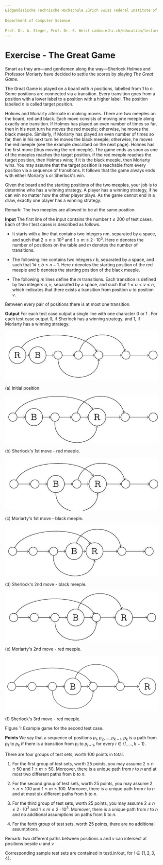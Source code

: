 ```yaml
---
Eidgenössische Technische Hochschule Zürich Swiss Federal Institute of Technology Zurich Algorithms Lab HS22

Department of Computer Science

Prof. Dr. A. Steger, Prof. Dr. E. Welzl cadmo.ethz.ch/education/lectures/HS22/algolab
---
```


# Exercise - The Great Game

Smart as they are—and gentlemen along the way—Sherlock Holmes and Professor Moriarty have decided to settle the scores by playing *The Great Game*.

The Great Game is played on a board with $n$ positions, labelled from 1 to $n$. Some positions are connected via a transition. Every transition goes from a position with a lower label to a position with a higher label. The position labelled $n$ is called target position.

Holmes and Moriarty alternate in making moves. There are two meeples on the board, red and black. Each move consists of moving one meeple along exactly one transition. If Holmes has played an even number of times so far, then in his next turn he moves the red meeple; otherwise, he moves the black meeple. Similarly, if Moriarty has played an even number of times so far, then in his next turn he moves the black meeple; otherwise, he moves the red meeple (see the example described on the next page). Holmes has the first move (thus moving the red meeple). The game ends as soon as one of the meeples reaches the target position. If the red meeple reaches the target position, then Holmes wins; if it is the black meeple, then Moriarty wins. You may assume that the target position is reachable from every position via a sequence of transitions. It follows that the game always ends with either Moriarty's or Sherlock's win.

Given the board and the starting positions of the two meeples, your job is to determine who has a winning strategy. A player has a winning strategy, if he can win no matter how the other player plays. As the game cannot end in a draw, exactly one player has a winning strategy.

Remark: The two meeples are allowed to be at the same position.

**Input** The first line of the input contains the number $t \leqslant 200$ of test cases. Each of the $t$ test cases is described as follows.

- It starts with a line that contains two integers $\mathrm{n} \mathrm{m}$, separated by a space, and such that $2 \leqslant n \leqslant 10^{5}$ and $1 \leqslant m \leqslant 2 \cdot 10^{5}$. Here $n$ denotes the number of positions on the table and $m$ denotes the number of transitions.

- The following line contains two integers $r$ b, separated by a space, and such that $1 \leqslant$ $r, b \leqslant n-1$. Here $r$ denotes the starting position of the red meeple and $b$ denotes the starting position of the black meeple.

- The following $m$ lines define the $m$ transitions. Each transition is defined by two integers $u, v$, separated by a space, and such that $1 \leqslant u<v \leqslant n$, which indicates that there exists a transition from position $u$ to position $v$.

Between every pair of positions there is at most one transition.

**Output** For each test case output a single line with one character 0 or 1 . For each test case output 0, if Sherlock has a winning strategy, and 1, if Moriarty has a winning strategy. 

![](problem.assets/2023_01_01_f30b9d678fcd18cf8255g-2.jpg)

(a) Initial position.

![](problem.assets/2023_01_01_f30b9d678fcd18cf8255g-2-1672598937618-18.jpg)

(b) Sherlock's 1st move - red meeple.

![](problem.assets/2023_01_01_f30b9d678fcd18cf8255g-2-1672598937617-16.jpg)

(c) Moriarty's 1st move - black meeple. 

![](problem.assets/2023_01_01_f30b9d678fcd18cf8255g-2-1672598937616-15.jpg)

(d) Sherlock's 2nd move - black meeple.

![](problem.assets/2023_01_01_f30b9d678fcd18cf8255g-2-1672598937617-17.jpg)

(e) Moriarty's 2nd move - red meeple.

![f](problem.assets/f.png)

(f) Sherlock's 3rd move - red meeple.

Figure 1: Example game for the second test case.

**Points** We say that a sequence of positions $p_{1}, p_{2}, \ldots, p_{k-1}, p_{k}$ is a path from $p_{1}$ to $p_{k}$ if there is a transition from $p_{i}$ to $p_{i+1}$, for every $i \in\{1, \ldots, k-1\}$.

There are four groups of test sets, worth 100 points in total.

1. For the first group of test sets, worth 25 points, you may assume $2 \leqslant n \leqslant 50$ and $1 \leqslant m \leqslant 50$. Moreover, there is a unique path from $r$ to $n$ and at most two different paths from $b$ to $n$.

2. For the second group of test sets, worth 25 points, you may assume $2 \leqslant n \leqslant 100$ and $1 \leqslant m \leqslant 100$. Moreover, there is a unique path from $r$ to $n$ and at most six different paths from $b$ to $n$.

3. For the third group of test sets, worth 25 points, you may assume $2 \leqslant n \leqslant 2 \cdot 10^{3}$ and $1 \leqslant m \leqslant 2 \cdot 10^{3}$. Moreover, there is a unique path from $r$ to $n$ and no additional assumptions on paths from $b$ to $n$.

4. For the forth group of test sets, worth 25 points, there are no additional assumptions.

Remark: two different paths between positions $u$ and $v$ can intersect at positions beside $u$ and $v$

Corresponding sample test sets are contained in testi.in/out, for $i \in\{1,2,3,4\}$.
